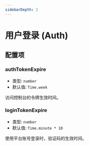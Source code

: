 ```yaml
---
sidebarDepth: 2
---
```


# 用户登录 (Auth)

## 配置项

### authTokenExpire

- 类型: `number`
- 默认值: `Time.week`

访问控制台的令牌生效时间。

### loginTokenExpire

- 类型: `number`
- 默认值: `Time.minute * 10`

使用平台账号登录时，验证码的生效时间。
